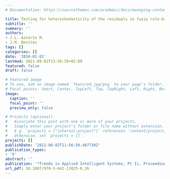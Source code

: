 ```yaml
---
# Documentation: https://sourcethemes.com/academic/docs/managing-content/

title: Testing for heteroskedasticity of the residuals in fuzzy rule-based models
subtitle: ''
summary: ''
authors:
- J.L. Aznarte M.
- J.M. Benítez
tags: []
categories: []
date: '2010-01-01'
lastmod: 2021-08-02T13:56:59+02:00
featured: false
draft: false

# Featured image
# To use, add an image named `featured.jpg/png` to your page's folder.
# Focal points: Smart, Center, TopLeft, Top, TopRight, Left, Right, BottomLeft, Bottom, BottomRight.
image:
  caption: ''
  focal_point: ''
  preview_only: false

# Projects (optional).
#   Associate this post with one or more of your projects.
#   Simply enter your project's folder or file name without extension.
#   E.g. `projects = ["internal-project"]` references `content/project/deep-learning/index.md`.
#   Otherwise, set `projects = []`.
projects: []
publishDate: '2021-08-02T11:56:59.407730Z'
publication_types:
- '6'
abstract: ''
publication: '*Trends in Applied Intelligent Systems, Pt Ii, Proceedings*'
url_pdf: 10.1007/978-3-642-13025-0_26
---
```

